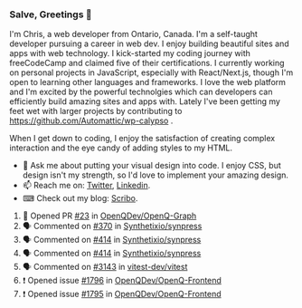 ### Salve, Greetings 👋

I'm Chris, a web developer from Ontario, Canada. I'm a self-taught developer pursuing a career in web dev. I enjoy building beautiful sites and apps with web technology.
I kick-started my coding journey with freeCodeCamp and claimed five of their certifications.  I currently working on personal projects in JavaScript, especially with React/Next.js, though I'm open to learning other languages and frameworks. I love the web platform and I'm excited by the powerful technolgies which can developers can efficiently build amazing sites and apps with. Lately I've been getting my feet wet with larger projects by contributing to https://github.com/Automattic/wp-calypso .

When I get down to coding, I enjoy the satisfaction of creating complex interaction and the eye candy of adding styles to my HTML. 

- 💬 Ask me about putting your visual design into code. I enjoy CSS, but design isn't my strength, so I'd love to implement your amazing design.
- 📫 Reach me on: [Twitter](https://twitter.com/Christo28120856), [Linkedin](https://www.linkedin.com/in/christopher-stevers-07b9a5204/).
- ⌨ Check out my blog: [Scribo](https://christopherstevers.cf).
<!--
**Christopher-Stevers/Christopher-Stevers** is a ✨ _special_ ✨ repository because its `README.md` (this file) appears on your GitHub profile.

Here are some ideas to get you started:

- 🔭 I’m currently working on ...
- 🌱 I’m currently learning ...
- 👯 I’m looking to collaborate on ...
- 🤔 I’m looking for help with ...
- 😄 Pronouns: ...
- ⚡ Fun fact: ...
-->

<!--START_SECTION:activity-->
1. 💪 Opened PR [#23](https://github.com/OpenQDev/OpenQ-Graph/pull/23) in [OpenQDev/OpenQ-Graph](https://github.com/OpenQDev/OpenQ-Graph)
2. 🗣 Commented on [#370](https://github.com/Synthetixio/synpress/issues/370) in [Synthetixio/synpress](https://github.com/Synthetixio/synpress)
3. 🗣 Commented on [#414](https://github.com/Synthetixio/synpress/issues/414) in [Synthetixio/synpress](https://github.com/Synthetixio/synpress)
4. 🗣 Commented on [#414](https://github.com/Synthetixio/synpress/issues/414) in [Synthetixio/synpress](https://github.com/Synthetixio/synpress)
5. 🗣 Commented on [#3143](https://github.com/vitest-dev/vitest/issues/3143) in [vitest-dev/vitest](https://github.com/vitest-dev/vitest)
6. ❗️ Opened issue [#1796](https://github.com/OpenQDev/OpenQ-Frontend/issues/1796) in [OpenQDev/OpenQ-Frontend](https://github.com/OpenQDev/OpenQ-Frontend)
7. ❗️ Opened issue [#1795](https://github.com/OpenQDev/OpenQ-Frontend/issues/1795) in [OpenQDev/OpenQ-Frontend](https://github.com/OpenQDev/OpenQ-Frontend)
<!--END_SECTION:activity-->
